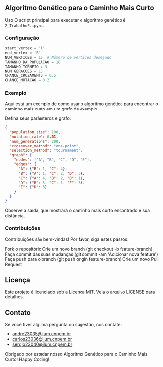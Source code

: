 ## Algoritmo Genético para o Caminho Mais Curto
Uso
O script principal para executar o algoritmo genético é `2_TrabalhoF.ipynb`.

### Configuração
```python
start_vertex = 'A'
end_vertex = 'B'
NUM_VERTICES = 10  # Número de vértices desejado
TAMANHO_DA_POPULACAO = 10 
TAMANHO_TORNEIO = 3
NUM_GERACOES = 10
CHANCE_CRUZAMENTO = 0.5
CHANCE_MUTACAO = 0.2
```

  

### Exemplo
Aqui está um exemplo de como usar o algoritmo genético para encontrar o caminho mais curto em um grafo de exemplo.

Defina seus parâmteros e grafo:

```json
{
  "population_size": 100,
  "mutation_rate": 0.01,
  "num_generations": 200,
  "crossover_method": "one-point",
  "selection_method": "tournament",
  "graph": {
    "nodes": ["A", "B", "C", "D", "E"],
    "edges": {
      "A": {"B": 1, "C": 4},
      "B": {"A": 1, "C": 2, "D": 5},
      "C": {"A": 4, "B": 2, "D": 1},
      "D": {"B": 5, "C": 1, "E": 3},
      "E": {"D": 3}
    }
  }
}
```

Observe a saída, que mostrará o caminho mais curto encontrado e sua distância.

### Contribuições
Contribuições são bem-vindas! Por favor, siga estes passos:

Fork o repositório
Crie um novo branch (git checkout -b feature-branch)
Faça commit das suas mudanças (git commit -am 'Adicionar nova feature')
Faça push para o branch (git push origin feature-branch)
Crie um novo Pull Request
## Licença
Este projeto é licenciado sob a Licença MIT. Veja o arquivo LICENSE para detalhes.

## Contato
Se você tiver alguma pergunta ou sugestão, nos contate:
- andre23035@ilum.cnpem.br
- carlos23036@ilum.cnpem.br
- sergio23040@ilum.cnpem.br

Obrigado por estudar nosso Algoritmo Genético para o Caminho Mais Curto! Happy Coding!
